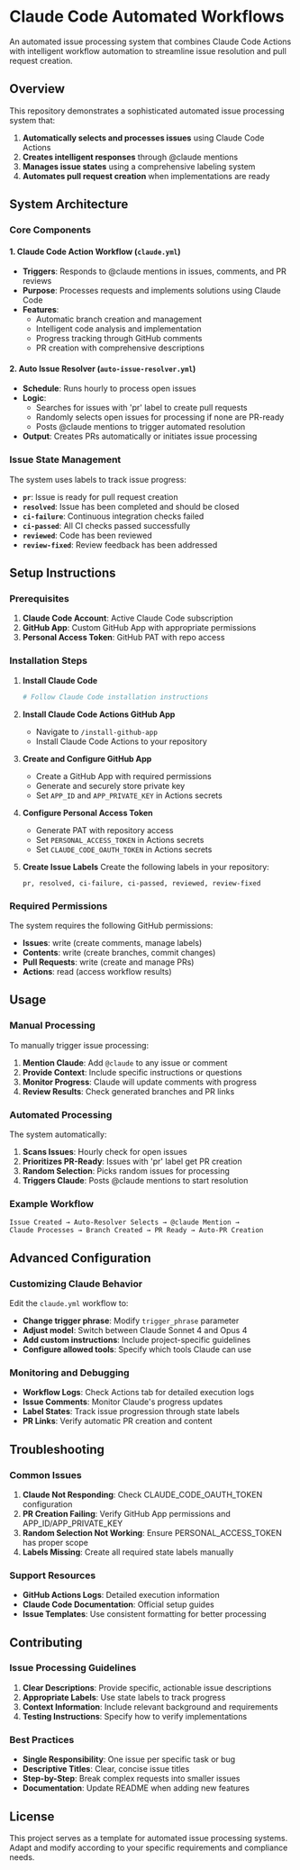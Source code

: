 # Claude Code Automated Workflows

An automated issue processing system that combines Claude Code Actions with intelligent workflow automation to streamline issue resolution and pull request creation.

## Overview

This repository demonstrates a sophisticated automated issue processing system that:

1. **Automatically selects and processes issues** using Claude Code Actions
2. **Creates intelligent responses** through @claude mentions
3. **Manages issue states** using a comprehensive labeling system
4. **Automates pull request creation** when implementations are ready

## System Architecture

### Core Components

#### 1. Claude Code Action Workflow (`claude.yml`)
- **Triggers**: Responds to @claude mentions in issues, comments, and PR reviews
- **Purpose**: Processes requests and implements solutions using Claude Code
- **Features**: 
  - Automatic branch creation and management
  - Intelligent code analysis and implementation
  - Progress tracking through GitHub comments
  - PR creation with comprehensive descriptions

#### 2. Auto Issue Resolver (`auto-issue-resolver.yml`)
- **Schedule**: Runs hourly to process open issues
- **Logic**: 
  - Searches for issues with 'pr' label to create pull requests
  - Randomly selects open issues for processing if none are PR-ready
  - Posts @claude mentions to trigger automated resolution
- **Output**: Creates PRs automatically or initiates issue processing

### Issue State Management

The system uses labels to track issue progress:

- **`pr`**: Issue is ready for pull request creation
- **`resolved`**: Issue has been completed and should be closed
- **`ci-failure`**: Continuous integration checks failed
- **`ci-passed`**: All CI checks passed successfully
- **`reviewed`**: Code has been reviewed
- **`review-fixed`**: Review feedback has been addressed

## Setup Instructions

### Prerequisites

1. **Claude Code Account**: Active Claude Code subscription
2. **GitHub App**: Custom GitHub App with appropriate permissions
3. **Personal Access Token**: GitHub PAT with repo access

### Installation Steps

1. **Install Claude Code**
   ```bash
   # Follow Claude Code installation instructions
   ```

2. **Install Claude Code Actions GitHub App**
   - Navigate to `/install-github-app` 
   - Install Claude Code Actions to your repository

3. **Create and Configure GitHub App**
   - Create a GitHub App with required permissions
   - Generate and securely store private key
   - Set `APP_ID` and `APP_PRIVATE_KEY` in Actions secrets

4. **Configure Personal Access Token**
   - Generate PAT with repository access
   - Set `PERSONAL_ACCESS_TOKEN` in Actions secrets
   - Set `CLAUDE_CODE_OAUTH_TOKEN` in Actions secrets

5. **Create Issue Labels**
   Create the following labels in your repository:
   ```
   pr, resolved, ci-failure, ci-passed, reviewed, review-fixed
   ```

### Required Permissions

The system requires the following GitHub permissions:

- **Issues**: write (create comments, manage labels)
- **Contents**: write (create branches, commit changes)
- **Pull Requests**: write (create and manage PRs)
- **Actions**: read (access workflow results)

## Usage

### Manual Processing

To manually trigger issue processing:

1. **Mention Claude**: Add `@claude` to any issue or comment
2. **Provide Context**: Include specific instructions or questions
3. **Monitor Progress**: Claude will update comments with progress
4. **Review Results**: Check generated branches and PR links

### Automated Processing

The system automatically:

1. **Scans Issues**: Hourly check for open issues
2. **Prioritizes PR-Ready**: Issues with 'pr' label get PR creation
3. **Random Selection**: Picks random issues for processing
4. **Triggers Claude**: Posts @claude mentions to start resolution

### Example Workflow

```
Issue Created → Auto-Resolver Selects → @claude Mention → 
Claude Processes → Branch Created → PR Ready → Auto-PR Creation
```

## Advanced Configuration

### Customizing Claude Behavior

Edit the `claude.yml` workflow to:

- **Change trigger phrase**: Modify `trigger_phrase` parameter
- **Adjust model**: Switch between Claude Sonnet 4 and Opus 4
- **Add custom instructions**: Include project-specific guidelines
- **Configure allowed tools**: Specify which tools Claude can use

### Monitoring and Debugging

- **Workflow Logs**: Check Actions tab for detailed execution logs
- **Issue Comments**: Monitor Claude's progress updates
- **Label States**: Track issue progression through state labels
- **PR Links**: Verify automatic PR creation and content

## Troubleshooting

### Common Issues

1. **Claude Not Responding**: Check CLAUDE_CODE_OAUTH_TOKEN configuration
2. **PR Creation Failing**: Verify GitHub App permissions and APP_ID/APP_PRIVATE_KEY
3. **Random Selection Not Working**: Ensure PERSONAL_ACCESS_TOKEN has proper scope
4. **Labels Missing**: Create all required state labels manually

### Support Resources

- **GitHub Actions Logs**: Detailed execution information
- **Claude Code Documentation**: Official setup guides
- **Issue Templates**: Use consistent formatting for better processing

## Contributing

### Issue Processing Guidelines

1. **Clear Descriptions**: Provide specific, actionable issue descriptions
2. **Appropriate Labels**: Use state labels to track progress
3. **Context Information**: Include relevant background and requirements
4. **Testing Instructions**: Specify how to verify implementations

### Best Practices

- **Single Responsibility**: One issue per specific task or bug
- **Descriptive Titles**: Clear, concise issue titles
- **Step-by-Step**: Break complex requests into smaller issues
- **Documentation**: Update README when adding new features

## License

This project serves as a template for automated issue processing systems. Adapt and modify according to your specific requirements and compliance needs.